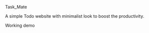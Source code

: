 Task_Mate

A simple Todo website with minimalist look to boost the productivity.

Working demo





